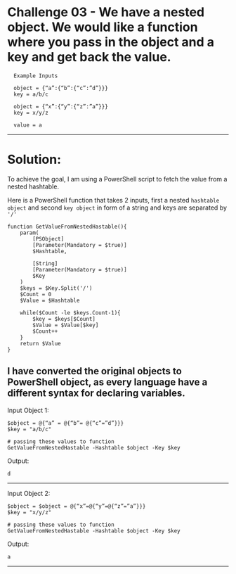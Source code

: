 # Challenge 03 - We have a nested object. We would like a function where you pass in the object and a key and get back the value.

  ```
    Example Inputs

    object = {“a”:{“b”:{“c”:”d”}}}
    key = a/b/c

    object = {“x”:{“y”:{“z”:”a”}}}
    key = x/y/z

    value = a
  ```
---

# Solution: 

To achieve the goal, I am using a PowerShell script to fetch the value from a nested hashtable.

Here is a PowerShell function that takes 2 inputs, first a nested ```hashtable object``` and second ```key object``` in form of a string and keys are separated by ```'/'```


    function GetValueFromNestedHastable(){
        param(
            [PSObject]
            [Parameter(Mandatory = $true)]
            $Hashtable,
    
            [String]
            [Parameter(Mandatory = $true)]
            $Key
        )
        $keys = $Key.Split('/')
        $Count = 0
        $Value = $Hashtable
    
        while($Count -le $keys.Count-1){
            $key = $keys[$Count]
            $Value = $Value[$key]
            $Count++
        }
        return $Value
    }


I have converted the original objects to PowerShell object, as every language have a different syntax for declaring variables.
---
  Input Object 1:

    $object = @{“a” = @{“b”= @{“c”=”d”}}}
    $key = "a/b/c"

    # passing these values to function
    GetValueFromNestedHastable -Hashtable $object -Key $key

  Output:
  
    d

---
 Input Object 2:

    $object = $object = @{“x”=@{“y”=@{“z”=”a”}}}
    $key = "x/y/z"

    # passing these values to function
    GetValueFromNestedHastable -Hashtable $object -Key $key

  Output:
  
    a

---


